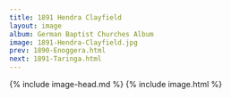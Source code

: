 ```yaml
---
title: 1891 Hendra Clayfield
layout: image
album: German Baptist Churches Album
image: 1891-Hendra-Clayfield.jpg
prev: 1890-Enoggera.html
next: 1891-Taringa.html
---
```

{% include image-head.md %}
{% include image.html %}